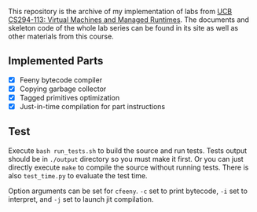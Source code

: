 This repository is the archive of my implementation of labs from [UCB CS294-113: Virtual Machines and Managed Runtimes](http://www.wolczko.com/CS294/). The documents and skeleton code of the whole lab series can be found in its site as well as other materials from this course.

## Implemented Parts

- [x] Feeny bytecode compiler
- [x] Copying garbage collector
- [x] Tagged primitives optimization
- [x] Just-in-time compilation for part instructions

## Test

Execute `bash run_tests.sh` to build the source and run tests. Tests output should be in `./output` directory so you must make it first. Or you can just directly execute `make` to compile the source without running tests. There is also `test_time.py` to evaluate the test time.

Option arguments can be set for `cfeeny`. `-c` set to print bytecode, `-i` set to interpret, and `-j` set to launch jit compilation.